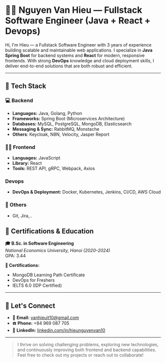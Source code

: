 # 👨‍💻 Nguyen Van Hieu — Fullstack Software Engineer (Java + React + Devops)

Hi, I'm Hieu — a Fullstack Software Engineer with 3 years of experience building scalable and maintainable web applications. I specialize in **Java Spring Boot** for backend systems and **React** for modern, responsive frontends. With strong **DevOps** knowledge and cloud deployment skills, I deliver end-to-end solutions that are both robust and efficient.

---

## 🚀 Tech Stack

### 💻 Backend
- **Languages:** Java, Golang, Python
- **Frameworks:** Spring Boot (Microservices Architecture)
- **Databases:** MySQL, PostgreSQL, MongoDB, Elasticsearch
- **Messaging & Sync:** RabbitMQ, Monstache
- **Others**: Keycloak, N8N, Velocity, Jasper Report

### 🧑‍🎨 Frontend
- **Languages:** JavaScript
- **Library:** React
- **Tools:** REST API, gRPC, Webpack, Axios

### Devops
- **DevOps & Deployment:** Docker, Kubernetes, Jenkins, CI/CD, AWS Cloud

### 🧰 Others
- Git, Jira,.. 

## 📜 Certifications & Education

**🎓 B.Sc. in Software Engineering**  
*National Economics University, Hanoi (2020–2024)*  
GPA: 3.44

**📄 Certifications:**
- MongoDB Learning Path Certificate
- DevOps for Freshers
- IELTS 6.0 (IDP Certified)

---

## 🔗 Let's Connect

- 📧 **Email:** vanhieuit10@gmail.com
- ☎️ **Phone:** +84 969 087 705
- 🔗 **LinkedIn:** [linkedin.com/in/hieunguyenvan10](https://www.linkedin.com/in/hieunguyenvan10/)
---

> I thrive on solving challenging problems, exploring new technologies, and continuously improving both frontend and backend capabilities. Feel free to check out my projects or reach out to collaborate!
